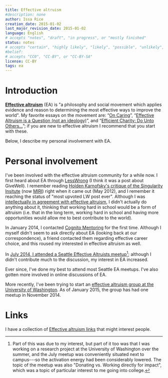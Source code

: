 ```yaml
---
title: Effective altruism
#description: none
author: Issa Rice
creation_date: 2015-01-02
last_major_revision_date: 2015-01-02
language: English
# accepts "notes", "draft", "in progress", or "mostly finished"
status: notes
# accepts "certain", "highly likely", "likely", "possible", "unlikely", "highly unlikely", "remote", "impossible", "log", "emotional", or "fiction"
#belief: 
# accepts "CC0", "CC-BY", or "CC-BY-SA"
license: CC-BY
tags: ea
---
```


# Introduction

[**Effective altruism**](https://en.wikipedia.org/wiki/Effective_altruism) (EA) is "a philosophy and social movement which applies evidence and reason to determining the most effective ways to improve the world".
My favorite essays on the movement are: “[On Caring](http://lesswrong.com/lw/l30/on_caring/)”, “[Effective Altruism is a Question (not an ideology)](http://effective-altruism.com/ea/9s/effective_altruism_is_a_question_not_an_ideology/)”, and “[Efficient Charity: Do Unto Others...](http://lesswrong.com/lw/3gj/efficient_charity_do_unto_others/)”; if you are new to effective altruism I recommend that you start with these.

Below, I describe my personal involvement with EA.

# Personal involvement

I've been involved with the effective altruism community for a while now.
I first heard about EA through [LessWrong]() (I think it was a post about GiveWell).
I remember reading [Holden Karnofsky's critique of the Singularity Insitute](http://lesswrong.com/lw/cbs/thoughts_on_the_singularity_institute_si/) (now [MIRI](http://intelligence.org)) right when it came out (May 2012), and I remember it reaching the status of "most upvoted LW post ever".
Although I was [intellectually in agreement with effective altruism](https://www.quora.com/As-someone-who-is-intellectually-in-agreement-with-effective-altruism-but-hasnt-started-earning-money-of-my-own-how-can-I-best-contribute-to-the-Effective-Altruism-Forum), I didn't actually do anything about it, thinking that working hard in school would be a form of altruism (i.e. that in the long term, working hard in school and having more opportunities would allow me to best contribute to the world).

In January 2014, I contacted [Cognito Mentoring]() for the first time.
Although I myself didn't seem to ask directly about EA (looking back at our correspondence), a friend contacted them regarding effective career choice, and this roused my interested in effective altruism as well.

In [July 2014, I attended a Seattle Effective Altruists meetup](https://www.facebook.com/events/266352430227314/)[^why]; although I didn't contribute much to the discussion, my interest in EA increased.

[^why]: Part of this was due to my interest, but part of it too was that I was working on a research project at the University of Washington over the summer, and the July meetup was conveniently situated next to campus---so the activation energy had been considerably lowered.
The topic of the meetup was also "Donating vs. Working directly for impact", which was a topic of particular interest to me going into college.

Ever since, I've done my best to attend most Seattle EA meetups.
I've also gotten more involved in online discussions of EA.

More recently, I've been trying to start an [effective altruism group at the University of Washington](https://www.facebook.com/groups/EffectiveAltruismUW).
As of January 2015, the group has had one meetup in November 2014.

# Links

I have a collection of [Effective altruism links]() that might interest people.
